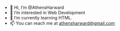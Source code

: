 - 👋 Hi, I’m @AthensHarward
- 👀 I’m interested in Web Development
- 🌱 I’m currently learning HTML.
- 📫 You can reach me at athensharward@gmail.com

<!---
AthensHarward/AthensHarward is a ✨ special ✨ repository because its `README.md` (this file) appears on your GitHub profile.
You can click the Preview link to take a look at your changes.
--->
